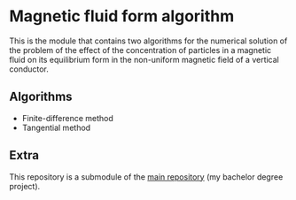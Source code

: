 # Magnetic fluid form algorithm
This is the module that contains two algorithms for the numerical solution of the problem of the effect of the concentration of particles in a magnetic fluid on its equilibrium form in the non-uniform magnetic field of a vertical conductor.
## Algorithms
- Finite-difference method
- Tangential method
## Extra
This repository is a submodule of the [main repository](https://github.com/DenisBelobrotski/MagneticFluidFormProblemSolution) (my bachelor degree project).
